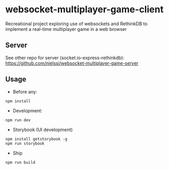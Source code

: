 # websocket-multiplayer-game-client
Recreational project exploring use of websockets and RethinkDB to implement a real-time multiplayer game in a web browser

## Server
See other repo for server (socket.io-express-rethinkdb):
https://github.com/nielssj/websocket-multiplayer-game-server

## Usage
 - Before any:
```text
npm install
```

 - Development:
```text
npm run dev
```

 - Storybook (UI development)
```text
npm install getstorybook -g
npm run storybook
```

 - Ship
```text
npm run build
```
